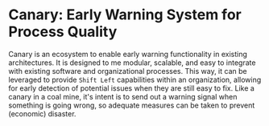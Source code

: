 # Canary: Early Warning System for Process Quality

Canary is an ecosystem to enable early warning functionality in existing architectures. It is designed to me modular, scalable, and easy to integrate with existing software and organizational processes. This way, it can be leveraged to provide `Shift Left` capabilities within an organization, allowing for early detection of potential issues when they are still easy to fix. Like a canary in a coal mine, it's intent is to send out a warning signal when something is going wrong, so adequate measures can be taken to prevent (economic) disaster.

